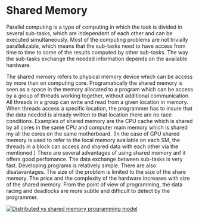 # Shared Memory

Parallel computing is a type of computing in which the task is divided in several sub-tasks, which are independent of each other and can be executed simultaneously. Most of the computing problems are not trivially parallelizable, which means that the sub-tasks need to have access from time to time to some of the results computed by other sub-tasks. The way the sub-tasks exchange the needed information depends on the available hardware. 

The shared memory refers to physical memory device which can be access by more than on computing core. Programatically the shared memory is seen as a space in the memory allocated to a program which can be access by a group of threads working together, without additional communication. All threads in a group can write and read from a given location in memory. When threads access a specific location, the programmer has to insure that the data needed is already written to that location there are no race conditions. Examples of shared memory are the CPU cache which is shared by all cores in the same CPU and computer main memory which is shared my all the cores on the same motherboard. (In the case of GPU shared memory is used to refer to the local memory available on each SM, the threads in a block can access and shared data with each other via the mentioned.) There are several advantages of using shared memory anf it offers good perfomance. The data exchange between sub-tasks is very fast. Developing programs is relatively simple. There are also disatavantages. The size of the problem is limited to the size of the share memory. The price and the complexity of the hardware increases with size of the shared memory. From the point of view of programming, the data racing and deadlocks are more subtle and difficult to detect by the programmer.


[![Distributed vs shared memory programming model](https://www.oreilly.com/library/view/distributed-computing-in/9781787126992/assets/e1153739-f551-4f1f-a44a-8effcd193099.png)](https://www.oreilly.com/library/view/distributed-computing-in/9781787126992/assets/e1153739-f551-4f1f-a44a-8effcd193099.png)
